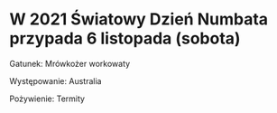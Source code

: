 # W 2021 Światowy Dzień Numbata przypada 6 listopada (sobota)

Gatunek: Mrówkożer workowaty

Występowanie: Australia

Pożywienie: Termity